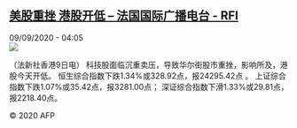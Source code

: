 <!--1599623677000-->
[美股重挫 港股开低 – 法国国际广播电台 - RFI](http://www.rfi.fr//cn/contenu/20200909-%E7%BE%8E%E8%82%A1%E9%87%8D%E6%8C%AB-%E6%B8%AF%E8%82%A1%E5%BC%80%E4%BD%8E)
------

<div>09/09/2020 - 04:05</div><img src="https://s.rfi.fr/media/display/003e0e2a-f246-11ea-9676-005056bff430/w:310/p:16x9/eco0003b.200909100501.jpg"><div class="t-content__body u-clearfix"><p>（法新社香港9日电）    科技股面临沉重卖压，导致华尔街股市重挫，影响所及，港股今天开低。                                                                                                                                            恒生综合指数下跌1.34%或328.92点，报24295.42点    。                                                                                                          上证综合指数下跌1.07%或35.42点，报3281.00点；    深证综合指数下滑1.33%或29.81点，报2218.40点。</p><p></p><p class="t-copyright">© 2020 AFP</p>        </div>
